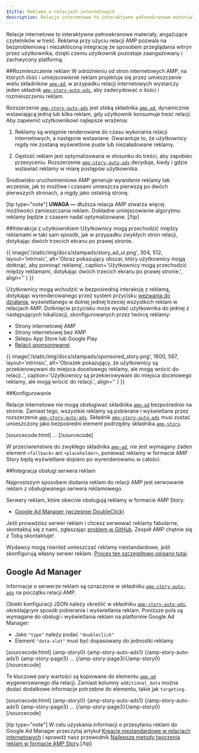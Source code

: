 ```yaml
---
$title: Reklama w relacjach internetowych
description: Relacje internetowe to interaktywne pełnoekranowe materiały, angażujące czytelników w treść. Reklama przy użyciu relacji AMP pozwala na bezproblemową i niezakłóconą...
---
```


Relacje internetowe to interaktywne pełnoekranowe materiały, angażujące czytelników w treść. Reklama przy użyciu relacji AMP pozwala na bezproblemową i niezakłóconą integrację ze sposobem przeglądania witryn przez użytkownika, dzięki czemu użytkownik pozostaje zaangażowany i zachwycony platformą.

##Rozmieszczenie reklam
W odróżnieniu od stron internetowych AMP, na których ilość i umiejscowienie reklam projektuje się przez umieszczenie wielu składników [`amp-ad`](../../../documentation/components/reference/amp-ad.md), w przypadku relacji internetowych wystarczy jeden składnik [`amp-story-auto-ads`](../../../documentation/components/reference/amp-story-auto-ads.md), aby zadecydować o ilości i rozmieszczeniu reklam.

Rozszerzenie [`amp-story-auto-ads`](../../../documentation/components/reference/amp-story-auto-ads.md) jest otoką składnika [`amp-ad`](../../../documentation/components/reference/amp-ad.md), dynamicznie wstawiającą jedną lub kilka reklam, gdy użytkownik konsumuje treść relacji. Aby zapewnić użytkownikowi najlepsze wrażenia:

1. Reklamy są wstępnie renderowane do czasu wykonania relacji internetowych, a następnie wstawiane. Gwarantuje to, że użytkownicy nigdy nie zostaną wyświetlone puste lub niezaładowane reklamy.

2. Gęstość reklam jest optymalizowana w stosunku do treści, aby zapobiec przesyceniu. Rozszerzenie [`amp-story-auto-ads`](../../../documentation/components/reference/amp-story-auto-ads.md) decyduje, kiedy i gdzie wstawiać reklamy w miarę postępów użytkownika.

Środowisko uruchomieniowe AMP generuje wywołanie reklamy tak wcześnie, jak to możliwe i czasami umieszcza pierwszą po dwóch pierwszych stronach, a nigdy jako ostatnią stronę.

<amp-anim width="360" height="640" src="/static/img/docs/stampads/stamp_gif_ad.gif">
  <amp-img placeholder width="360" height="640" src="/static/img/docs/stampads/stamp_gif_still.png">
  </amp-img>
</amp-anim>

[tip type="note"] **UWAGA —** dłuższa relacja AMP stwarza więcej możliwości zamieszczania reklam. Dokładne umiejscowienie algorytmu reklamy będzie z czasem nadal optymalizowane. [/tip]

##Interakcja z użytkownikiem
Użytkownicy mogą przechodzić między reklamami w taki sam sposób, jak w przypadku zwykłych stron relacji, dotykając dwóch trzecich ekranu po prawej stronie.

{{ image('/static/img/docs/stampads/story_ad_ui.png', 304, 512, layout='intrinsic', alt='Obraz pokazujący obszar, który użytkownicy mogą dotknąć, aby pominąć reklamę', caption='Użytkownicy mogą przechodzić między reklamami, dotykając dwóch trzecich ekranu po prawej stronie.', align='' ) }}

Użytkownicy mogą wchodzić w bezpośrednią interakcję z reklamą, dotykając wyrenderowanego przez system przycisku [wezwania do działania](story_ads_best_practices.md#call-to-action-button-text-enum), wyświetlanego w dolnej jednej trzeciej wszystkich reklam w relacjach AMP. Dotknięcie przycisku może wysłać użytkownika do jednej z następujących lokalizacji, skonfigurowanych przez twórcę reklamy:

- Strony internetowej AMP
- Strony internetowej bez AMP
- Sklepu App Store lub Google Play
- [Relacji sponsorowanej](story_ads_best_practices.md#sponsored-story)

{{ image('/static/img/docs/stampads/sponsored_story.png', 1600, 597, layout='intrinsic', alt='Obrazek pokazujący, że użytkownicy są przekierowywani do miejsca docelowego reklamy, ale mogą wrócić do relacji..', caption='Użytkownicy są przekierowywani do miejsca docelowego reklamy, ale mogą wrócić do relacji.', align='' ) }}

##Konfigurowanie

Relacje internetowe nie mogą obsługiwać składnika [`amp-ad`](../../../documentation/components/reference/amp-ad.md) bezpośrednio na stronie. Zamiast tego, wszystkie reklamy są pobierane i wyświetlane przez rozszerzenie [`amp-story-auto-ads`](../../../documentation/components/reference/amp-story-auto-ads.md). Składnik [`amp-story-auto-ads`](../../../documentation/components/reference/amp-story-auto-ads.md) musi zostać umieszczony jako bezpośredni element podrzędny składnika [`amp-story`](../../../documentation/components/reference/amp-story.md).

[sourcecode:html] <amp-story> <amp-story-auto-ads> <script data-md-type="raw_html" type="application/json"><br>{<br>&quot;ad-attributes&quot;: {<br>// ad server configuration<br>}<br>}<br></script> </amp-story-auto-ads> <amp-story-page> ... </amp-story-page></amp-story> [/sourcecode]

W przeciwieństwie do zwykłego składnika [`amp-ad`](../../../documentation/components/reference/amp-ad.md), nie jest wymagany żaden element `<fallback>` ani `<placeholder>`, ponieważ reklamy w formacie AMP Story będą wyświetlane dopiero po wyrenderowaniu w całości.

##Integracja obsługi serwera reklam

Najprostszym sposobem dodania reklam do relacji AMP jest serwowanie reklam z obsługiwanego serwera reklamowego.

Serwery reklam, które obecnie obsługują reklamy w formacie AMP Story:

- [Google Ad Manager (wcześniej DoubleClick)](advertise_amp_stories.md#google-ad-manager)

Jeśli prowadzisz serwer reklam i chcesz serwować reklamy fabularne, skontaktuj się z nami, zgłaszając [problem w GitHub](https://github.com/ampproject/amphtml/issues/new). Zespół AMP chętnie się z Tobą skontaktuje!

Wydawcy mogą również umieszczać reklamy niestandardowe, jeśli skonfigurują własny serwer reklam. [Proces ten szczegółowo opisano tutaj](https://github.com/ampproject/amphtml/blob/master/extensions/amp-story/amp-story-ads.md#publisher-placed-ads).

## Google Ad Manager <a name="google-ad-manager"></a>

Informacje o serwerze reklam są oznaczone w składniku [`amp-story-auto-ads`](../../../documentation/components/reference/amp-story-auto-ads.md) na początku relacji AMP.

Obiekt konfiguracji JSON należy określić w składniku [`amp-story-auto-ads`](../../../documentation/components/reference/amp-story-auto-ads.md), określającym sposób pobierania i wyświetlania reklam. Poniższe pola są wymagane do obsługi i wyświetlania reklam na platformie Google Ad Manager:

- Jako `"type"` należy podać `"doubleclick"`
- Element `"data-slot"` musi być dopasowany do jednostki reklamy

[sourcecode:html] {amp-story0} {amp-story-auto-ads1} <script data-md-type="raw_html" type="application/json">
{
&amp;quot;ad-attributes&amp;quot;: {
&amp;quot;type&amp;quot;: &amp;quot;doubleclick&amp;quot;,
&amp;quot;data-slot&amp;quot;: &amp;quot;/30497360/a4a/amp_story_dfp_example&amp;quot;
}
}
</script> {/amp-story-auto-ads1} {amp-story-page3} ... {/amp-story-page3}{/amp-story0} [/sourcecode]

Te kluczowe pary wartości są kopiowane do elementu [`amp-ad`](../../../documentation/components/reference/amp-ad.md) wygenerowanego dla relacji. Zamiast kolumny `additional_data` można dodać dodatkowe informacje potrzebne do elementu, takie jak `targeting`.

[sourcecode:html] {amp-story0} {amp-story-auto-ads1} <script data-md-type="raw_html" type="application/json">
{
&amp;quot;ad-attributes&amp;quot;: {
&amp;quot;type&amp;quot;: &amp;quot;doubleclick&amp;quot;,
&amp;quot;data-slot&amp;quot;: &amp;quot;/30497360/a4a/amp_story_dfp_example&amp;quot;,
&amp;quot;additional_data&amp;quot;: &amp;quot;additional_data_information&amp;quot;
}
}
</script> {/amp-story-auto-ads1} {amp-story-page3} ... {/amp-story-page3}{/amp-story0} [/sourcecode]

[tip type="note"] W celu uzyskania informacji o przesyłaniu reklam do Google Ad Manager przeczytaj artykuł [Kreacje niestandardowe w relacjach internetowych](https://support.google.com/admanager/answer/9038178) i sprawdź nasz przewodnik [Najlepsze metody tworzenia reklam w formacie AMP Story](story_ads_best_practices.md).[/tip]
